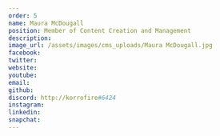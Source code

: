 ```yaml
---
order: 5
name: Maura McDougall
position: Member of Content Creation and Management
description: 
image_url: /assets/images/cms_uploads/Maura McDougall.jpg
facebook: 
twitter: 
website: 
youtube: 
email: 
github: 
discord: http://korrofire#6424
instagram: 
linkedin: 
snapchat: 
---
```

